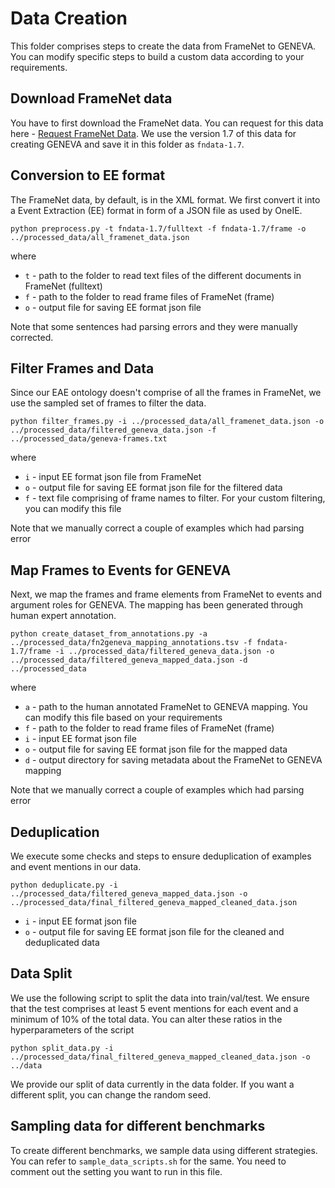 # Data Creation

This folder comprises steps to create the data from FrameNet to GENEVA. You can modify specific steps to build a custom data according to your requirements.

## Download FrameNet data

You have to first download the FrameNet data. You can request for this data here - [Request FrameNet Data](https://framenet.icsi.berkeley.edu/fndrupal/framenet_request_data). We use the version 1.7 of this data for creating GENEVA and save it in this folder as `fndata-1.7`.

## Conversion to EE format

The FrameNet data, by default, is in the XML format. We first convert it into a Event Extraction (EE) format in form of a JSON file as used by OneIE.

```
python preprocess.py -t fndata-1.7/fulltext -f fndata-1.7/frame -o ../processed_data/all_framenet_data.json
```
where
* `t` - path to the folder to read text files of the different documents in FrameNet (fulltext)
* `f` - path to the folder to read frame files of FrameNet (frame)
* `o` - output file for saving EE format json file

Note that some sentences had parsing errors and they were manually corrected.

## Filter Frames and Data

Since our EAE ontology doesn't comprise of all the frames in FrameNet, we use the sampled set of frames to filter the data.

```
python filter_frames.py -i ../processed_data/all_framenet_data.json -o ../processed_data/filtered_geneva_data.json -f ../processed_data/geneva-frames.txt
```
where
* `i` - input EE format json file from FrameNet
* `o` - output file for saving EE format json file for the filtered data
* `f` - text file comprising of frame names to filter. For your custom filtering, you can modify this file

Note that we manually correct a couple of examples which had parsing error

## Map Frames to Events for GENEVA

Next, we map the frames and frame elements from FrameNet to events and argument roles for GENEVA. The mapping has been generated through human expert annotation.

```
python create_dataset_from_annotations.py -a ../processed_data/fn2geneva_mapping_annotations.tsv -f fndata-1.7/frame -i ../processed_data/filtered_geneva_data.json -o ../processed_data/filtered_geneva_mapped_data.json -d ../processed_data
```
where
* `a` - path to the human annotated FrameNet to GENEVA mapping. You can modify this file based on your requirements
* `f` - path to the folder to read frame files of FrameNet (frame)
* `i` - input EE format json file
* `o` - output file for saving EE format json file for the mapped data
* `d` - output directory for saving metadata about the FrameNet to GENEVA mapping

Note that we manually correct a couple of examples which had parsing error

## Deduplication

We execute some checks and steps to ensure deduplication of examples and event mentions in our data.

```
python deduplicate.py -i ../processed_data/filtered_geneva_mapped_data.json -o ../processed_data/final_filtered_geneva_mapped_cleaned_data.json
```
* `i` - input EE format json file
* `o` - output file for saving EE format json file for the cleaned and deduplicated data

## Data Split

We use the following script to split the data into train/val/test. We ensure that the test comprises at least 5 event mentions for each event and a minimum of 10% of the total data. You can alter these ratios in the hyperparameters of the script

```
python split_data.py -i ../processed_data/final_filtered_geneva_mapped_cleaned_data.json -o ../data
```

We provide our split of data currently in the data folder. If you want a different split, you can change the random seed.

## Sampling data for different benchmarks

To create different benchmarks, we sample data using different strategies. You can refer to `sample_data_scripts.sh` for the same. You need to comment out the setting you want to run in this file.